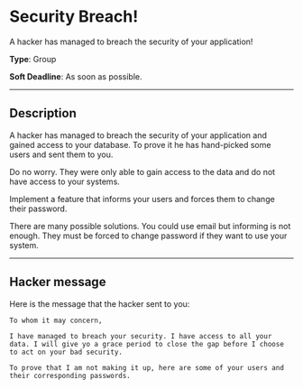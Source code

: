 # Security Breach!

A hacker has managed to breach the security of your application!

**Type**: Group

**Soft Deadline**: As soon as possible.

---

## Description

A hacker has managed to breach the security of your application and gained access to your database. To prove it he has hand-picked some users and sent them to you.

Do no worry. They were only able to gain access to the data and do not have access to your systems.

Implement a feature that informs your users and forces them to change their password. 

There are many possible solutions. You could use email but informing is not enough. They must be forced to change password if they want to use your system. 

---

## Hacker message

Here is the message that the hacker sent to you:

```plaintext
To whom it may concern,

I have managed to breach your security. I have access to all your data. I will give yo a grace period to close the gap before I choose to act on your bad security. 

To prove that I am not making it up, here are some of your users and their corresponding passwords. 
```

<!-- todo     CREATE TABLE IF NOT EXISTS users (
        username TEXT NOT NULL PRIMARY KEY,
        email TEXT NOT NULL UNIQUE,
        password TEXT NOT NULL,
        group_name TEXT NOT NULL
    );-->

